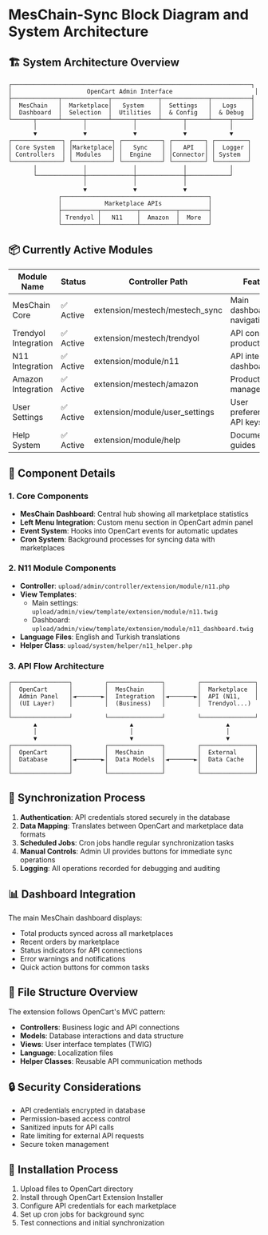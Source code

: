 # MesChain-Sync Block Diagram and System Architecture

## 🏗️ System Architecture Overview

```
┌───────────────────────────────────────────────────────────────────┐
│                     OpenCart Admin Interface                       │
├─────────────┬─────────────┬─────────────┬─────────────┬───────────┤
│  MesChain   │  Marketplace│   System    │  Settings   │   Logs    │
│  Dashboard  │  Selection  │  Utilities  │  & Config   │  & Debug  │
└──────┬──────┴──────┬──────┴──────┬──────┴──────┬──────┴─────┬─────┘
       │             │             │             │            │
       ▼             ▼             ▼             ▼            ▼
┌──────────────┐ ┌───────────┐ ┌───────────┐ ┌─────────┐ ┌─────────┐
│ Core System  │ │Marketplace│ │   Sync    │ │   API   │ │  Logger │
│ Controllers  │ │ Modules   │ │  Engine   │ │Connector│ │ System  │
└──────────────┘ └───────────┘ └───────────┘ └─────────┘ └─────────┘
       │             │             │             │            │
       └─────────────┼─────────────┼─────────────┼────────────┘
                     │             │             │
                     ▼             ▼             ▼
              ┌─────────────────────────────────────────┐
              │            Marketplace APIs             │
              ├──────────┬──────────┬──────────┬────────┤
              │ Trendyol │   N11    │  Amazon  │  More  │
              └──────────┴──────────┴──────────┴────────┘
```

## 📦 Currently Active Modules

| Module Name            | Status     | Controller Path                                | Features                         |
|------------------------|------------|-----------------------------------------------|---------------------------------|
| MesChain Core          | ✅ Active  | extension/mestech/mestech_sync                | Main dashboard, navigation       |
| Trendyol Integration   | ✅ Active  | extension/mestech/trendyol                    | API connection, product sync     |
| N11 Integration        | ✅ Active  | extension/module/n11                          | API integration, dashboard       |
| Amazon Integration     | ✅ Active  | extension/mestech/amazon                      | Product/order management         |
| User Settings          | ✅ Active  | extension/module/user_settings                | User preferences, API keys       |
| Help System            | ✅ Active  | extension/module/help                         | Documentation, guides            |

## 🧩 Component Details

### 1. Core Components

- **MesChain Dashboard**: Central hub showing all marketplace statistics
- **Left Menu Integration**: Custom menu section in OpenCart admin panel
- **Event System**: Hooks into OpenCart events for automatic updates
- **Cron System**: Background processes for syncing data with marketplaces

### 2. N11 Module Components

- **Controller**: `upload/admin/controller/extension/module/n11.php`
- **View Templates**: 
  - Main settings: `upload/admin/view/template/extension/module/n11.twig`
  - Dashboard: `upload/admin/view/template/extension/module/n11_dashboard.twig`
- **Language Files**: English and Turkish translations
- **Helper Class**: `upload/system/helper/n11_helper.php`

### 3. API Flow Architecture

```
┌────────────────┐         ┌───────────────┐         ┌───────────────┐
│  OpenCart      │         │  MesChain     │         │  Marketplace  │
│  Admin Panel   │◄───────►│  Integration  │◄───────►│  API (N11,    │
│  (UI Layer)    │         │  (Business)   │         │  Trendyol...)  │
└────────────────┘         └───────────────┘         └───────────────┘
       ▲                          ▲                          ▲
       │                          │                          │
       ▼                          ▼                          ▼
┌────────────────┐         ┌───────────────┐         ┌───────────────┐
│  OpenCart      │         │  MesChain     │         │  External     │
│  Database      │◄───────►│  Data Models  │◄───────►│  Data Cache   │
│                │         │               │         │               │
└────────────────┘         └───────────────┘         └───────────────┘
```

## 🔄 Synchronization Process

1. **Authentication**: API credentials stored securely in the database
2. **Data Mapping**: Translates between OpenCart and marketplace data formats
3. **Scheduled Jobs**: Cron jobs handle regular synchronization tasks
4. **Manual Controls**: Admin UI provides buttons for immediate sync operations
5. **Logging**: All operations recorded for debugging and auditing

## 📊 Dashboard Integration

The main MesChain dashboard displays:

- Total products synced across all marketplaces
- Recent orders by marketplace
- Status indicators for API connections
- Error warnings and notifications
- Quick action buttons for common tasks

## 📂 File Structure Overview

The extension follows OpenCart's MVC pattern:

- **Controllers**: Business logic and API connections
- **Models**: Database interactions and data structure
- **Views**: User interface templates (TWIG)
- **Language**: Localization files
- **Helper Classes**: Reusable API communication methods

## 🔒 Security Considerations

- API credentials encrypted in database
- Permission-based access control
- Sanitized inputs for API calls
- Rate limiting for external API requests
- Secure token management

## 🔄 Installation Process

1. Upload files to OpenCart directory
2. Install through OpenCart Extension Installer
3. Configure API credentials for each marketplace
4. Set up cron jobs for background sync
5. Test connections and initial synchronization 